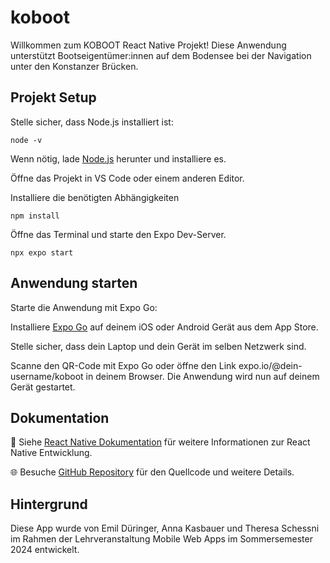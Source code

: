 # koboot
Willkommen zum KOBOOT React Native Projekt! 
Diese Anwendung unterstützt Bootseigentümer:innen auf dem Bodensee bei der Navigation unter den Konstanzer Brücken.

## Projekt Setup

Stelle sicher, dass Node.js installiert ist:

```shellscript
node -v
```

Wenn nötig, lade [Node.js](https://nodejs.org/en/download) herunter und installiere es.

Öffne das Projekt in VS Code oder einem anderen Editor.

Installiere die benötigten Abhängigkeiten

```shellscript
npm install
```

Öffne das Terminal und starte den Expo Dev-Server.
```shellscript
npx expo start
```

## Anwendung starten

Starte die Anwendung mit Expo Go:

Installiere [Expo Go](https://expo.dev/go) auf deinem iOS oder Android Gerät aus dem App Store.

Stelle sicher, dass dein Laptop und dein Gerät im selben Netzwerk sind.


Scanne den QR-Code mit Expo Go oder öffne den Link expo.io/@dein-username/koboot in deinem Browser.
Die Anwendung wird nun auf deinem Gerät gestartet.

## Dokumentation

📖 Siehe [React Native Dokumentation](https://reactnative.dev/docs/getting-started) für weitere Informationen zur React Native Entwicklung.

🌐 Besuche [GitHub Repository](https://github.com/usserus/koboot.git) für den Quellcode und weitere Details.


## Hintergrund
Diese App wurde von Emil Düringer, Anna Kasbauer und Theresa Schessni im Rahmen der Lehrveranstaltung Mobile Web Apps 
im Sommersemester 2024 entwickelt.

